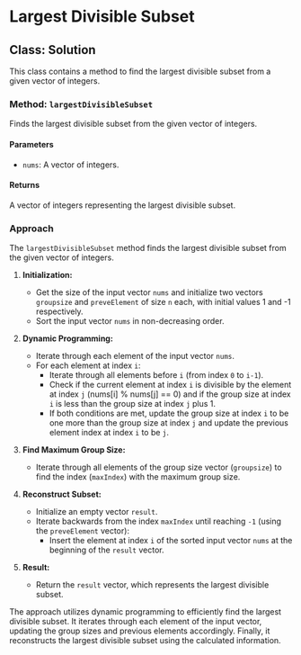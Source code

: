 # Largest Divisible Subset

## Class: Solution

This class contains a method to find the largest divisible subset from a given vector of integers.

### Method: `largestDivisibleSubset`

Finds the largest divisible subset from the given vector of integers.

#### Parameters

- `nums`: A vector of integers.

#### Returns

A vector of integers representing the largest divisible subset.

### Approach

The `largestDivisibleSubset` method finds the largest divisible subset from the given vector of integers.

1. **Initialization:**
   - Get the size of the input vector `nums` and initialize two vectors `groupsize` and `preveElement` of size `n` each, with initial values 1 and -1 respectively.
   - Sort the input vector `nums` in non-decreasing order.

2. **Dynamic Programming:**
   - Iterate through each element of the input vector `nums`.
   - For each element at index `i`:
      - Iterate through all elements before `i` (from index `0` to `i-1`).
      - Check if the current element at index `i` is divisible by the element at index `j` (nums[i] % nums[j] == 0) and if the group size at index `i` is less than the group size at index `j` plus 1.
      - If both conditions are met, update the group size at index `i` to be one more than the group size at index `j` and update the previous element index at index `i` to be `j`.
   
3. **Find Maximum Group Size:**
   - Iterate through all elements of the group size vector (`groupsize`) to find the index (`maxIndex`) with the maximum group size.
   
4. **Reconstruct Subset:**
   - Initialize an empty vector `result`.
   - Iterate backwards from the index `maxIndex` until reaching `-1` (using the `preveElement` vector):
      - Insert the element at index `i` of the sorted input vector `nums` at the beginning of the `result` vector.
   
5. **Result:**
   - Return the `result` vector, which represents the largest divisible subset.

The approach utilizes dynamic programming to efficiently find the largest divisible subset. It iterates through each element of the input vector, updating the group sizes and previous elements accordingly. Finally, it reconstructs the largest divisible subset using the calculated information.
